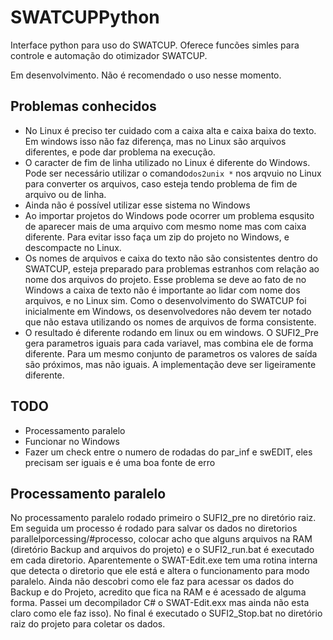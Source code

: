 # SWATCUPPython

Interface python para uso do SWATCUP. Oferece funcões simles para controle e 
automação do otimizador SWATCUP.

Em desenvolvimento. Não é recomendado o uso nesse momento.

## Problemas conhecidos
- No Linux é preciso ter cuidado com a caixa alta e caixa baixa do texto. Em windows 
isso não faz diferença, mas no Linux são arquivos diferentes, e pode dar problema
na execução. 
- O caracter de fim de linha utilizado no Linux é diferente do Windows.
Pode ser necessário utilizar o comando```dos2unix *``` nos arqvuio no Linux para converter
os arquivos, caso esteja tendo problema de fim de arquivo ou de linha.
- Ainda não é possível utilizar esse sistema no Windows
- Ao importar projetos do Windows pode ocorrer um problema esqusito de aparecer mais de 
uma arquivo com mesmo nome mas com caixa diferente. Para evitar isso faça um zip
do projeto no Windows, e descompacte no Linux. 
- Os nomes de arquivos e caixa do texto não são consistentes dentro do SWATCUP, esteja
preparado para problemas estranhos com relação ao nome dos arquivos do projeto. Esse
problema se deve ao fato de no Windows a caixa de texto não é importante ao lidar com
nome dos arquivos, e no Linux sim. Como o desenvolvimento do SWATCUP foi inicialmente
em Windows, os desenvolvedores não devem ter notado que não estava utilizando os 
nomes de arquivos de forma consistente.
- O resultado é diferente rodando em linux ou em windows. O SUFI2_Pre gera parametros
iguais para cada variavel, mas combina ele de forma diferente. Para um mesmo conjunto
de parametros os valores de saída são próximos, mas não iguais. A implementação deve ser 
ligeiramente diferente.

## TODO
- Processamento paralelo
- Funcionar no Windows
- Fazer um check entre o numero de rodadas do par_inf e swEDIT, eles precisam 
ser iguais e é uma boa fonte de erro



## Processamento paralelo
No processamento paralelo rodado primeiro o SUFI2_pre no diretório raiz. Em seguida 
um processo é rodado para salvar os dados no diretorios parallelporcessing/#processo, colocar acho
que alguns arquivos na RAM (diretório Backup and arquivos do projeto) e o SUFI2_run.bat
é executado em cada diretorio. Aparentemente o SWAT-Edit.exe tem uma rotina interna
que detecta o diretorio que ele está e altera o funcionamento para modo paralelo.
Ainda não descobri como ele faz para acessar os dados do Backup e do Projeto, acredito
que fica na RAM e é acessado de alguma forma. Passei um decompilador C# o SWAT-Edit.exx
mas ainda não esta claro como ele faz isso). No final é executado o SUFI2_Stop.bat no 
diretório raiz do projeto para coletar os dados.